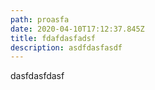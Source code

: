 ```yaml
---
path: proasfa
date: 2020-04-10T17:12:37.845Z
title: fdafdasfadsf
description: asdfdasfasdf
---
```

dasfdasfdasf
